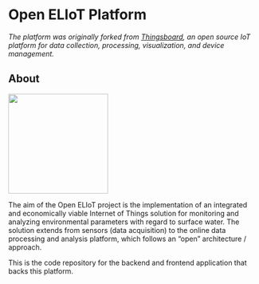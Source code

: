 # Open ELIoT Platform

_The platform was originally forked from [Thingsboard](https://github.com/thingsboard/thingsboard), an open source IoT platform for data collection, processing, visualization, and device management._

## About

<img src="https://www.openeliot.com/wp-content/uploads/2018/10/OpenELIoT_Logo_6.jpg?raw=true" width="200">

The aim of the Open ELIoT project is the implementation of an integrated and economically viable Internet of Things solution for monitoring and analyzing environmental parameters with regard to surface water. The solution extends from sensors (data acquisition) to the online data processing and analysis platform, which follows an “open” architecture / approach.

This is the code repository for the backend and frontend application that backs this platform.
